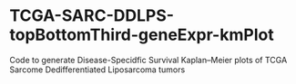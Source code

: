 # TCGA-SARC-DDLPS-topBottomThird-geneExpr-kmPlot
Code to generate Disease-Specidfic Survival Kaplan–Meier plots of TCGA Sarcome Dedifferentiated Liposarcoma tumors
